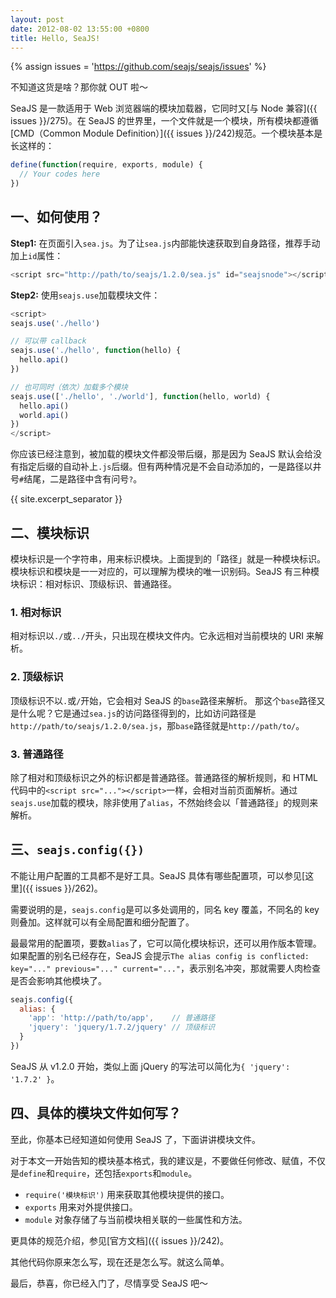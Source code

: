 ```yaml
---
layout: post
date: 2012-08-02 13:55:00 +0800
title: Hello, SeaJS!
---
```


{% assign issues = 'https://github.com/seajs/seajs/issues' %}

不知道这货是啥？那你就 OUT 啦～

SeaJS 是一款适用于 Web 浏览器端的模块加载器，它同时又[与 Node 兼容]({{ issues }}/275)。在 SeaJS 的世界里，一个文件就是一个模块，所有模块都遵循[CMD（Common Module Definition）]({{ issues }}/242)规范。一个模块基本是长这样的：

```js
define(function(require, exports, module) {
  // Your codes here
})
```

## 一、如何使用？

**Step1:** 在页面引入`sea.js`。为了让`sea.js`内部能快速获取到自身路径，推荐手动加上`id`属性：

```js
<script src="http://path/to/seajs/1.2.0/sea.js" id="seajsnode"></script>
```

**Step2:** 使用`seajs.use`加载模块文件：

```js
<script>
seajs.use('./hello')

// 可以带 callback
seajs.use('./hello', function(hello) {
  hello.api()
})

// 也可同时（依次）加载多个模块
seajs.use(['./hello', './world'], function(hello, world) {
  hello.api()
  world.api()
})
</script>
```

你应该已经注意到，被加载的模块文件都没带后缀，那是因为 SeaJS 默认会给没有指定后缀的自动补上`.js`后缀。但有两种情况是不会自动添加的，一是路径以井号`#`结尾，二是路径中含有问号`?`。

{{ site.excerpt_separator }}

## 二、模块标识

模块标识是一个字符串，用来标识模块。上面提到的「路径」就是一种模块标识。模块标识和模块是一一对应的，可以理解为模块的唯一识别码。SeaJS 有三种模块标识：相对标识、顶级标识、普通路径。

### 1. 相对标识

相对标识以`./`或`../`开头，只出现在模块文件内。它永远相对当前模块的 URI 来解析。

### 2. 顶级标识

顶级标识不以`.`或`/`开始，它会相对 SeaJS 的`base`路径来解析。
那这个`base`路径又是什么呢？它是通过`sea.js`的访问路径得到的，比如访问路径是`http://path/to/seajs/1.2.0/sea.js`，那`base`路径就是`http://path/to/`。

### 3. 普通路径

除了相对和顶级标识之外的标识都是普通路径。普通路径的解析规则，和 HTML 代码中的`<script src="..."></script>`一样，会相对当前页面解析。通过`seajs.use`加载的模块，除非使用了`alias`，不然始终会以「普通路径」的规则来解析。

## 三、`seajs.config({})`

不能让用户配置的工具都不是好工具。SeaJS 具体有哪些配置项，可以参见[这里]({{ issues }}/262)。

需要说明的是，`seajs.config`是可以多处调用的，同名 key 覆盖，不同名的 key 则叠加。这样就可以有全局配置和细分配置了。

最最常用的配置项，要数`alias`了，它可以简化模块标识，还可以用作版本管理。如果配置的别名已经存在，SeaJS 会提示`The alias config is conflicted: key="..." previous="..." current="..."`，表示别名冲突，那就需要人肉检查是否会影响其他模块了。

```js
seajs.config({
  alias: {
    'app': 'http://path/to/app',    // 普通路径
    'jquery': 'jquery/1.7.2/jquery' // 顶级标识
  }
})
```

SeaJS 从 v1.2.0 开始，类似上面 jQuery 的写法可以简化为`{ 'jquery': '1.7.2' }`。

## 四、具体的模块文件如何写？

至此，你基本已经知道如何使用 SeaJS 了，下面讲讲模块文件。

对于本文一开始告知的模块基本格式，我的建议是，不要做任何修改、赋值，不仅是`define`和`require`，还包括`exports`和`module`。

- `require('模块标识')` 用来获取其他模块提供的接口。
- `exports` 用来对外提供接口。
- `module` 对象存储了与当前模块相关联的一些属性和方法。

更具体的规范介绍，参见[官方文档]({{ issues }}/242)。

其他代码你原来怎么写，现在还是怎么写。就这么简单。

最后，恭喜，你已经入门了，尽情享受 SeaJS 吧～
